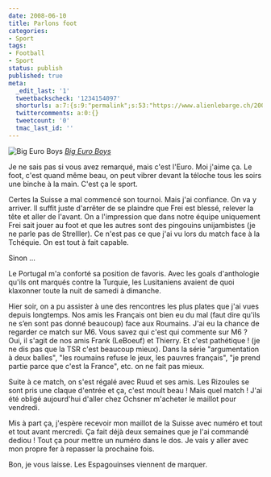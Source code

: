```yaml
---
date: 2008-06-10
title: Parlons foot
categories:
- Sport
tags:
- Football
- Sport
status: publish
published: true
meta:
  _edit_last: '1'
  tweetbackscheck: '1234154097'
  shorturls: a:7:{s:9:"permalink";s:53:"https://www.alienlebarge.ch/2008/06/10/parlons-foot-2/";s:7:"tinyurl";s:25:"https://tinyurl.com/bjvgnw";s:4:"isgd";s:17:"https://is.gd/ikdt";s:5:"bitly";s:18:"https://bit.ly/Y6Jx";s:5:"snipr";s:22:"https://snipr.com/b9x7p";s:5:"snurl";s:22:"https://snurl.com/b9x7p";s:7:"snipurl";s:24:"https://snipurl.com/b9x7p";}
  twittercomments: a:0:{}
  tweetcount: '0'
  tmac_last_id: ''
---
```

<img src="https://farm4.static.flickr.com/3081/2558156792_f6d5f622aa.jpg" alt="Big Euro Boys" />
<em><a title="photo sharing" href="https://www.flickr.com/photos/toniphotos/2558156792/">Big Euro Boys</a></em>

Je ne sais pas si vous avez remarqué, mais c'est l'Euro. Moi j'aime ça. Le foot, c'est quand même beau, on peut vibrer devant la téloche tous les soirs une binche à la main. C'est ça le sport.

Certes la Suisse a mal commencé son tournoi. Mais j'ai confiance. On va y arriver. Il suffit juste d'arrêter de se plaindre que Frei est blessé, relever la tête et aller de l'avant. On a l'impression que dans notre équipe uniquement Frei sait jouer au foot et que les autres sont des pingouins unijambistes (je ne parle pas de Strelller). Ce n'est pas ce que j'ai vu lors du match face à la Tchéquie. On est tout à fait capable.

Sinon ...<!--more-->

Le Portugal m'a conforté sa position de favoris. Avec les goals d'anthologie qu'ils ont marqués contre la Turquie, les Lusitaniens avaient de quoi klaxonner toute la nuit de samedi à dimanche.

Hier soir, on a pu assister à une des rencontres les plus plates que j'ai vues depuis longtemps. Nos amis les Français ont bien eu du mal (faut dire qu'ils ne s’en sont pas donné beaucoup) face aux Roumains. J'ai eu la chance de regarder ce match sur M6. Vous savez qui c'est qui commente sur M6 ? Oui, il s'agit de nos amis Frank (LeBoeuf) et Thierry. Et c'est pathétique ! (je ne dis pas que la TSR c'est beaucoup mieux). Dans la série "argumentation à deux balles", "les roumains refuse le jeux, les pauvres français", "je prend partie parce que c'est la France", etc. on ne fait pas mieux.

Suite à ce match, on s'est régalé avec Ruud et ses amis. Les Rizoules se sont pris une claque d'entrée et ça, c'est moult beau ! Mais quel match ! J'ai été obligé aujourd'hui d'aller chez Ochsner m'acheter le maillot pour vendredi.

Mis à part ça, j'espère recevoir mon maillot de la Suisse avec numéro et tout et tout avant mercredi. Ça fait déjà deux semaines que je l'ai commandé dediou ! Tout ça pour mettre un numéro dans le dos. Je vais y aller avec mon propre fer à repasser la prochaine fois.

Bon, je vous laisse. Les Espagouinses viennent de marquer.
